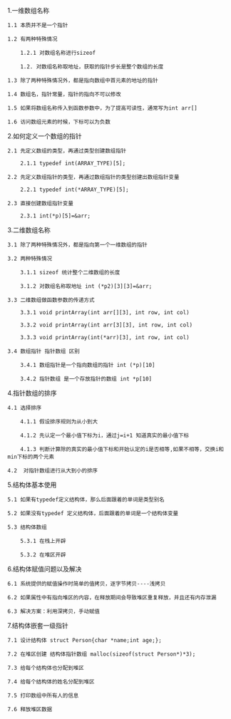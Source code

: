1.一维数组名称

    1.1 本质并不是一个指针

    1.2 有两种特殊情况

        1.2.1 对数组名称进行sizeof

        1.2. 对数组名称取地址，获取的指针步长是整个数组的长度
    
    1.3 除了两种特殊情况外，都是指向数组中首元素的地址的指针

    1.4 数组名，指针常量，指针的指向不可以修改

    1.5 如果将数组名称传入到函数参数中，为了提高可读性，通常写为int arr[]

    1.6 访问数组元素的时候，下标可以为负数

2.如何定义一个数组的指针

    2.1 先定义数组的类型，再通过类型创建数组指针

        2.1.1 typedef int(ARRAY_TYPE)[5];

    2.2 先定义数组指针的类型，再通过数组指针的类型创建出数组指针变量

        2.2.1 typedef int(*ARRAY_TYPE)[5];
    
    2.3 直接创建数组指针变量

        2.3.1 int(*p)[5]=&arr;
    
3.二维数组名称

    3.1 除了两种特殊情况外，都是指向第一个一维数组的指针

    3.2 两种特殊情况

        3.1.1 sizeof 统计整个二维数组的长度

        3.1.2 对数组名称取地址 int (*p2)[3][3]=&arr;
    
    3.3 二维数组做函数参数的传递方式

        3.3.1 void printArray(int arr[][3], int row, int col)

        3.3.2 void printArray(int arr[3][3], int row, int col)

        3.3.3 void printArray(int(*arr)[3], int row, int col)
    
    3.4 数组指针 指针数组 区别

        3.4.1 数组指针是一个指向数组的指针 int (*p)[10]

        3.4.2 指针数组 是一个存放指针的数组 int *p[10]

4.指针数组的排序

    4.1 选择排序

        4.1.1 假设排序规则为从小到大

        4.1.2 先认定一个最小值下标为i，通过j=i+1 知道真实的最小值下标

        4.1.3 判断计算除的真实的最小值下标和开始认定的i是否相等,如果不相等，交换i和min下标的两个元素
    
    4.2  对指针数组进行从大到小的排序

5.结构体基本使用

    5.1 如果有typedef定义结构体，那么后面跟着的单词是类型别名

    5.2 如果没有typedef 定义结构体，后面跟着的单词是一个结构体变量

    5.3 结构体数组

        5.3.1 在栈上开辟

        5.3.2 在堆区开辟

6.结构体赋值问题以及解决

    6.1 系统提供的赋值操作时简单的值拷贝，逐字节拷贝----浅拷贝

    6.2 如果属性中有指向堆区的内容，在释放期间会导致堆区重复释放，并且还有内存泄漏

    6.3 解决方案：利用深拷贝，手动赋值

7.结构体嵌套一级指针

    7.1 设计结构体 struct Person{char *name;int age;};

    7.2 在堆区创建 结构体指针数组 malloc(sizeof(struct Person*)*3);

    7.3 给每个结构体也分配到堆区

    7.4 给每个结构体的姓名分配到堆区

    7.5 打印数组中所有人的信息

    7.6 释放堆区数据